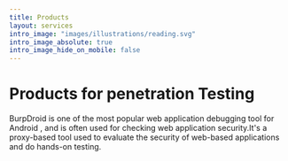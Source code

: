 ```yaml
---
title: Products
layout: services
intro_image: "images/illustrations/reading.svg"
intro_image_absolute: true
intro_image_hide_on_mobile: false
---
```


# Products for penetration Testing

BurpDroid is one of the most popular web application debugging tool for Android , and is often used for checking web application security.It's a proxy-based tool used to evaluate the security of web-based applications and do hands-on testing.
